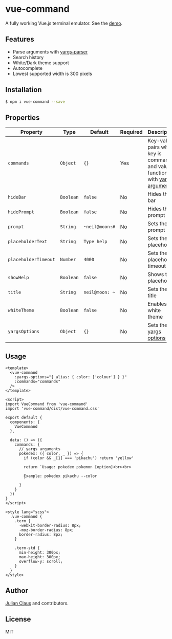 # vue-command

A fully working Vue.js terminal emulator. See the [demo](https://ndabap.github.io/vue-command/).

## Features

- Parse arguments with [yargs-parser](https://www.npmjs.com/package/yargs-parser)
- Search history
- White/Dark theme support
- Autocomplete
- Lowest supported width is 300 pixels

## Installation

```bash
$ npm i vue-command --save
```

## Properties

| Property              | Type      | Default        | Required | Description                                                                                                                     |
|-----------------------|-----------|----------------|----------|---------------------------------------------------------------------------------------------------------------------------------|
| `commands`            | `Object`  | `{}`           | Yes      | Key-value pairs where key is command and value is function with [yargs arguments](https://github.com/yargs/yargs-parser#readme) |
| `hideBar`             | `Boolean` | `false`        | No       | Hides the bar                                                                                                                   |
| `hidePrompt`          | `Boolean` | `false`        | No       | Hides the prompt                                                                                                                |
| `prompt`              | `String`  | `~neil@moon:#` | No       | Sets the prompt                                                                                                                 |
| `placeholderText`     | `String`  | `Type help`    | No       | Sets the placeholder                                                                                                            |
| `placeholderTimeout`  | `Number`  | `4000`         | No       | Sets the placeholder timeout                                                                                                    |
| `showHelp`            | `Boolean` | `false`        | No       | Shows the placeholder                                                                                                           |
| `title`               | `String`  | `neil@moon: ~` | No       | Sets the title                                                                                                                  |
| `whiteTheme`          | `Boolean` | `false`        | No       | Enables the white theme                                                                                                         |
| `yargsOptions`        | `Object`  | `{}`           | No       | Sets the [yargs options](https://github.com/yargs/yargs-parser#readme)                                                          |

## Usage

```vue
<template>
  <vue-command
    :yargs-options="{ alias: { color: ['colour'] } }"
    :commands="commands"
  />
</template>

<script>
import VueCommand from 'vue-command'
import 'vue-command/dist/vue-command.css'

export default {
  components: {
    VueCommand
  },

  data: () => ({
    commands: {
      // yargs arguments
      pokedex: ({ color, _ }) => {
        if (color && _[1] === 'pikachu') return 'yellow'

        return `Usage: pokedex pokemon [option]<br><br>

        Example: pokedex pikachu --color
        `
      }
    }
  })
}
</script>

<style lang="scss">
  .vue-command {
    .term {
      -webkit-border-radius: 8px;
      -moz-border-radius: 8px;
      border-radius: 8px;
    }

    .term-std {
      min-height: 300px;
      max-height: 300px;
      overflow-y: scroll;
    }
  }
</style>
```

## Author

[Julian Claus](https://www.julian-claus.de) and contributors.

## License

MIT
